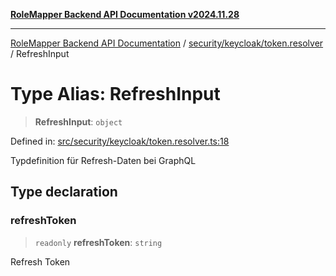 [**RoleMapper Backend API Documentation v2024.11.28**](../../../../README.md)

***

[RoleMapper Backend API Documentation](../../../../modules.md) / [security/keycloak/token.resolver](../README.md) / RefreshInput

# Type Alias: RefreshInput

> **RefreshInput**: `object`

Defined in: [src/security/keycloak/token.resolver.ts:18](https://github.com/FlowCraft-AG/RoleMapper/blob/cdd9e5010cc7adeee46f58ea0abd91d186332c1d/backend/src/security/keycloak/token.resolver.ts#L18)

Typdefinition für Refresh-Daten bei GraphQL

## Type declaration

### refreshToken

> `readonly` **refreshToken**: `string`

Refresh Token
